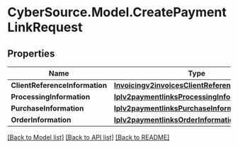# CyberSource.Model.CreatePaymentLinkRequest
## Properties

Name | Type | Description | Notes
------------ | ------------- | ------------- | -------------
**ClientReferenceInformation** | [**Invoicingv2invoicesClientReferenceInformation**](Invoicingv2invoicesClientReferenceInformation.md) |  | [optional] 
**ProcessingInformation** | [**Iplv2paymentlinksProcessingInformation**](Iplv2paymentlinksProcessingInformation.md) |  | 
**PurchaseInformation** | [**Iplv2paymentlinksPurchaseInformation**](Iplv2paymentlinksPurchaseInformation.md) |  | 
**OrderInformation** | [**Iplv2paymentlinksOrderInformation**](Iplv2paymentlinksOrderInformation.md) |  | 

[[Back to Model list]](../README.md#documentation-for-models) [[Back to API list]](../README.md#documentation-for-api-endpoints) [[Back to README]](../README.md)

